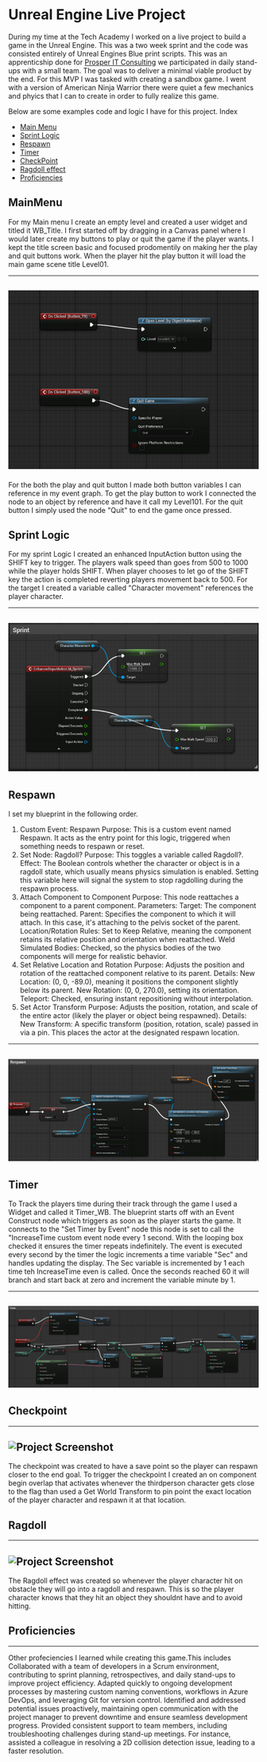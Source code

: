 # Unreal Engine Live Project
During my time at the Tech Academy I worked on a live project to build a game in the Unreal Engine. This was a two week sprint and the code was consisted entirely of Unreal Engines Blue print scripts.
This was an apprenticship done for [Prosper IT Consulting](https://www.linkedin.com/company/prosper-it-consulting/) we participated in daily stand-ups with a small team. The goal was to deliver a minimal viable product by the end. For this MVP I was tasked with creating a sandbox game. I went with a version  of American Ninja Warrior there were quiet a few mechanics and phyics that I can to create in order to fully realize this game.

Below are some examples code and logic I have for this project.
 Index

- [Main Menu](#MainMenu)
- [Sprint Logic](#Sprint)
- [Respawn](#Respawn)
- [Timer](#Timer)
- [CheckPoint](#Checkpoint)
- [Ragdoll effect](#Ragdoll)
- [Proficiencies](#Proficiencies)
  
## MainMenu

For my Main menu I create an empty level and created a user widget and titled it WB_Title. I first started off by dragging in a Canvas panel where I would later create my buttons to play or quit the game if the player wants.
I kept the title screen basic and focused prodomentily on making her the play and quit buttons work. When the player hit the play button it will load the main game scene title Level01.
  
---
![Project Screenshot](https://github.com/vfernandes617/Live-Project-UnrealEngine/blob/main/Images/Widget%20logic.png)
---
For the both the play and quit button I made both button variables I can reference in my event graph. To get the play button to work I connected the node to an object by reference and have it call my Level101.
For the quit button I simply used the node "Quit" to end the game once pressed.

## Sprint Logic

For my sprint Logic I created an enhanced InputAction button using the SHIFT key to trigger. The players walk speed than goes from 500 to 1000 while the player holds SHIFT. When player chooses to let go of the SHIFT key the action is completed reverting players movement back to 500. For the target I created a variable called "Character movement" references the player character.

---
![Project Screenshot](https://github.com/vfernandes617/Live-Project-UnrealEngine/blob/main/Images/Sprint.png)
---

## Respawn
I set my blueprint in the following order.
1. Custom Event: Respawn
Purpose: This is a custom event named Respawn. It acts as the entry point for this logic, triggered when something needs to respawn or reset.
2. Set Node: Ragdoll?
Purpose: This  toggles a variable called Ragdoll?.
Effect: The Boolean controls whether the character or object is in a ragdoll state, which usually means physics simulation is enabled. Setting this variable here will signal the system to stop ragdolling during the respawn process.
3. Attach Component to Component
Purpose: This node reattaches a component to a parent component.
Parameters:
Target: The component being reattached.
Parent: Specifies the component to which it will attach. In this case, it's attaching to the pelvis socket of the parent.
Location/Rotation Rules: Set to Keep Relative, meaning the component retains its relative position and orientation when reattached.
Weld Simulated Bodies: Checked, so the physics bodies of the two components will merge for realistic behavior.
4. Set Relative Location and Rotation
Purpose: Adjusts the position and rotation of the reattached component relative to its parent.
Details:
New Location: (0, 0, -89.0), meaning it positions the component slightly below its parent.
New Rotation: (0, 0, 270.0), setting its orientation.
Teleport: Checked, ensuring instant repositioning without interpolation.
5. Set Actor Transform
Purpose: Adjusts the position, rotation, and scale of the entire actor (likely the player or object being respawned).
Details:
New Transform: A specific transform (position, rotation, scale) passed in via a pin. This places the actor at the designated respawn location.
---
![Project Screenshot](https://github.com/vfernandes617/Live-Project-UnrealEngine/blob/main/Images/Respawn.png)
---
## Timer

To Track the players time during their track through the game I used a Widget and called it Timer_WB. The blueprint starts off with  an Event Construct node which triggers as soon as the player starts the game. It connects to the "Set Timer by Event" node this node is set to call the "IncreaseTime custom event node every 1 second. With the looping box checked it ensures the timer repeats indefinitely. The event is executed every second by the timer the logic increments a time variable "Sec" and handles updating the display.
The Sec variable is incremented by 1 each time teh IncreaseTime even is called. Once the seconds reached 60 it will branch and start back at zero and increment the variable minute by 1.

---
![Project Screenshot](https://github.com/vfernandes617/Live-Project-UnrealEngine/blob/main/Images/Timer.png)
---

 ## Checkpoint
---
![Project Screenshot](https://github.com/vfernandes617/Live-Project-UnrealEngine/blob/main/GIFs/Checkpoint.gif)
---

The checkpoint was created to have a save point so the player can respawn closer to the end goal. To trigger the checkpoint I created an on component begin overlap that activates whenever the thirdperson character gets close to the flag than used a Get World Transform to pin point the exact location of the player character and respawn it at that location.

## Ragdoll
---
![Project Screenshot](https://github.com/vfernandes617/Live-Project-UnrealEngine/blob/main/GIFs/RAgdoll.gif)
---

The Ragdoll effect was created so whenever the player character hit on obstacle they will go into a ragdoll and respawn. This is so the player character knows that they hit an object they shouldnt have and to avoid hitting. 

## Proficiencies
---
Other profeciencies I learned while creating this game.This includes
Collaborated with a team of developers in a Scrum environment, contributing to sprint planning, retrospectives, and daily stand-ups to improve project efficiency.
Adapted quickly to ongoing development processes by mastering custom naming conventions, workflows in Azure DevOps, and leveraging Git for version control.
Identified and addressed potential issues proactively, maintaining open communication with the project manager to prevent downtime and ensure seamless development progress.
Provided consistent support to team members, including troubleshooting challenges during stand-up meetings. For instance, assisted a colleague in resolving a 2D collision detection issue, leading to a faster resolution.

